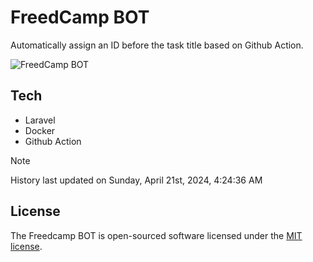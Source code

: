 # FreedCamp BOT

Automatically assign an ID before the task title based on Github Action.

![FreedCamp BOT](https://repository-images.githubusercontent.com/737932867/7d34798b-2680-471c-b089-a78a718d3d6a)

## Tech

- Laravel
- Docker
- Github Action

> [!NOTE]  
> History last updated on Sunday, April 21st, 2024, 4:24:36 AM

## License

The Freedcamp BOT is open-sourced software licensed under the [MIT license](https://opensource.org/licenses/MIT).
